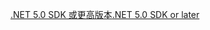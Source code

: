 [<span data-ttu-id="ed031-101">.NET 5.0 SDK 或更高版本</span><span class="sxs-lookup"><span data-stu-id="ed031-101">.NET 5.0 SDK or later</span></span>](https://dotnet.microsoft.com/download/dotnet/5.0)
